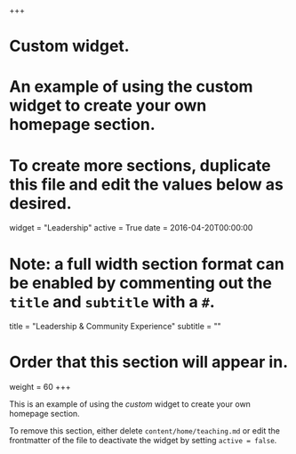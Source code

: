 +++
# Custom widget.
# An example of using the custom widget to create your own homepage section.
# To create more sections, duplicate this file and edit the values below as desired.
widget = "Leadership"
active = True
date = 2016-04-20T00:00:00

# Note: a full width section format can be enabled by commenting out the `title` and `subtitle` with a `#`.
title = "Leadership & Community Experience"
subtitle = ""

# Order that this section will appear in.
weight = 60
+++

This is an example of using the *custom* widget to create your own homepage section.

To remove this section, either delete `content/home/teaching.md` or edit the frontmatter of the file to deactivate the widget by setting `active = false`.
